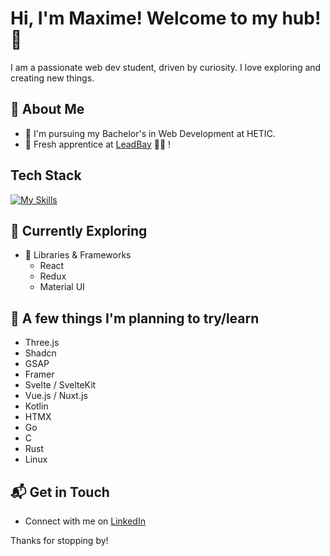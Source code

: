 # Hi, I'm Maxime! Welcome to my hub! 👋

I am a passionate web dev student, driven by curiosity. I love exploring and creating new things.

<!--![Oomaxime's Stats](https://github-readme-stats.vercel.app/api?username=Oomaxime&theme=vue-dark&show_icons=true&hide_border=true&count_private=true)-->


## 🚀 About Me

- 📝 I'm pursuing my Bachelor's in Web Development at HETIC.
- 💼 Fresh apprentice at [LeadBay](https://leadbay.ai/) 🤟🏼 !


## Tech Stack
[![My Skills](https://skillicons.dev/icons?i=react,redux,typescript,vite,docker,figma,vscode,apple)](https://skillicons.dev)


## 🌱 Currently Exploring

- 🚀 Libraries & Frameworks
  - React
  - Redux
  - Material UI

<!-- - ⚡ Last Project
  - [TicTacToe](https://github.com/Oomaxime/TicTacToeGame) -->


## 🔭 A few things I'm planning to try/learn

- Three.js
- Shadcn
- GSAP
- Framer
- Svelte / SvelteKit
- Vue.js / Nuxt.js
- Kotlin
- HTMX
- Go
- C
- Rust
- Linux
  
<!-- ## 🏆 Achievements

- 🌟 Completed Hacktoberfest 2023 - Contributed to open-source projects and celebrated the spirit of collaboration. -->


## 📬 Get in Touch

- Connect with me on [LinkedIn](https://www.linkedin.com/in/maxime-bidan/)


Thanks for stopping by!

<!--
Here are some ideas to get you started:

- 🔭 I’m currently working on ...
- 🌱 I’m currently learning ...
- 👯 I’m looking to collaborate on ...
- 🤔 I’m looking for help with ...
- 💬 Ask me about ...
- 📫 How to reach me: ...
- 😄 Pronouns: ...
-  Fun fact: ...
-->
